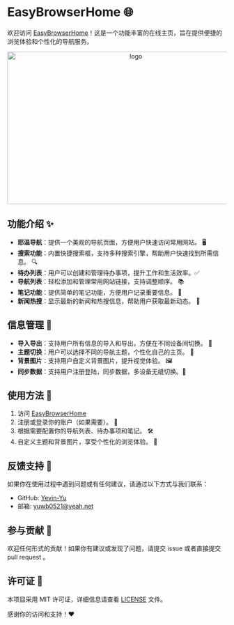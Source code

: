 # EasyBrowserHome 🌐

欢迎访问 [EasyBrowserHome](https://yuwb.cn/nav)！这是一个功能丰富的在线主页，旨在提供便捷的浏览体验和个性化的导航服务。

<div align="center">
    <img alt="logo" height="350" width="575" src="https://yuwb.cn/images/easy-browser-home.png"/>
</div>

## 功能介绍 ✨

- **耶温导航**：提供一个美观的导航页面，方便用户快速访问常用网站。 🖥️
- **搜索功能**：内置快捷搜索框，支持多种搜索引擎，帮助用户快速找到所需信息。 🔍
- **待办列表**：用户可以创建和管理待办事项，提升工作和生活效率。✅
- **导航列表**：轻松添加和管理常用网站链接，支持调整顺序。 📚
- **笔记功能**：提供简单的笔记功能，方便用户记录重要信息。 📝
- **新闻热搜**：显示最新的新闻和热搜信息，帮助用户获取最新动态。 📰

## 信息管理 🔧

- **导入导出**：支持用户所有信息的导入和导出，方便在不同设备间切换。 🔄
- **主题切换**：用户可以选择不同的导航主题，个性化自己的主页。 🎨
- **背景图片**：支持用户自定义背景图片，提升视觉体验。 🖼️
- **同步数据**：支持用户注册登陆，同步数据，多设备无缝切换。📱

## 使用方法 🚀

1. 访问 [EasyBrowserHome](https://yuwb.cn/nav)
2. 注册或登录你的账户（如果需要）。 🔑
3. 根据需要配置你的导航列表、待办事项和笔记。 🛠️
4. 自定义主题和背景图片，享受个性化的浏览体验。 🌈

## 反馈支持 💬

如果你在使用过程中遇到问题或有任何建议，请通过以下方式与我们联系：

- GitHub: [Yevin-Yu](https://github.com/Yevin-Yu)
- 邮箱: [yuwb0521@yeah.net](mailto:yuwb0521@yeah.net)

## 参与贡献 🤝

欢迎任何形式的贡献！如果你有建议或发现了问题，请提交 issue 或者直接提交 pull request 。

## 许可证 📜

本项目采用 MIT 许可证，详细信息请查看 [LICENSE](LICENSE) 文件。

感谢你的访问和支持！❤️